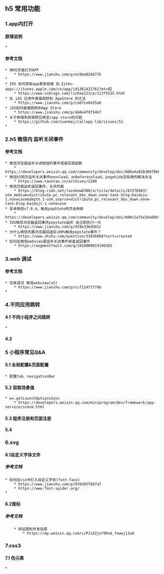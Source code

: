 
## h5 常用功能
### 1.app内打开
#### 原理说明
    * 
#### 参考文档
    * 用H5页面打开APP
        * https://www.jianshu.com/p/ec6ba826d735
    * 
    * IOS 如何获取app更新链接 如【itms-apps://itunes.apple.com/cn/app/id1362432761?mt=8】
        * https://www.cnblogs.com/lizhao123/p/11375515.html
    * 在 iOS 应用中直接跳转到 AppStore 的方法
        * https://www.jianshu.com/p/ca67ce6e55a8
    * iOS如何直接跳转到App Store
        * https://www.jianshu.com/p/4b8e4f9754b7
    * 关于唤端失败跳转应用宝/app store的问题
        * https://github.com/suanmei/callapp-lib/issues/51
    * 

### 2.h5 微信内 监听关闭事件
#### 参考文档
    * 微信浏览器监听关闭按钮的事件或者回调函数
        * https://developers.weixin.qq.com/community/develop/doc/000a4e028300f8b07bd7ef9365d000
    * 微信h5网页监听关闭事件onunload，onbeforeunload，pagehide没有用的解决办法
        * https://www.taoxtao.cn/archives/2280
    * 微信页面监听返回事件，关闭页面
        * https://blog.csdn.net/rainbow8300/article/details/83376903?utm_medium=distribute.pc_relevant_bbs_down.none-task-blog-baidujs-1.nonecase&depth_1-utm_source=distribute.pc_relevant_bbs_down.none-task-blog-baidujs-1.nonecase
    * 安卓微信v7.0.4，触发popState网页会刷新
        * https://developers.weixin.qq.com/community/develop/doc/000c2a75e20a686fd76879bc651800
    * IOS微信浏览器返回事件popstate监听 会立即执行一次
        * https://www.jianshu.com/p/9f8e336d501c
    * 为什么微信内置浏览器回退后100%触发popstate事件？
        * https://www.zhihu.com/question/53836068?sort=created
    * 如何在微信webview里监听关闭事件或者返回事件
        * https://segmentfault.com/q/1010000019190305


### 3.web 调试    
#### 参考文档
    * 完美调试 微信webview(x5)
        * https://www.jianshu.com/p/ccf124f1f74b
    * 

### 4.不同应用跳转
#### 4.1 不同小程序之间跳转
    * 
#### 4.2


### 5 小程序常见Q&A
#### 5.1 全局配置&页面配置
    * 配置tab、navigationBar
#### 5.2 获取场景值
    * wx.getLaunchOptionsSync
        * https://developers.weixin.qq.com/miniprogram/dev/framework/app-service/scene.html
#### 5.3 程序注册和页面注册

#### 5.4 

### 6.svg
#### 6.1自定义字体文件
##### 参考文档
    * 如何在css中引入自定义字体(font-face)
        * https://www.jianshu.com/p/976d95fb87a7
        * https://www.font-spider.org/
    * 

#### 6.2图标
##### 参考文档
        * 网站图标开发指南
            * https://mp.weixin.qq.com/s/PJcXZjo79Rx6_fewwj13uQ

### 7.css3
#### 7.1 伪元素
    * 